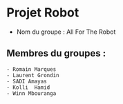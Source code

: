 # Projet Robot

- Nom du groupe : All For The Robot

## Membres du groupes :
    
    - Romain Marques
    - Laurent Grondin
    - SADI Amayas
    - Kolli  Hamid
    - Winn Mbouranga
